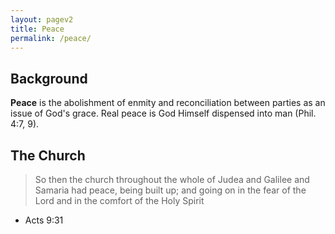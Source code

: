 ```yaml
---
layout: pagev2
title: Peace
permalink: /peace/
---
```


## Background

**Peace** is the abolishment of enmity and reconciliation between parties as an issue of God's grace. Real peace is God Himself dispensed into man (Phil. 4:7, 9).

## The Church

>So then the church throughout the whole of Judea and Galilee and Samaria had peace, being built up; and going on in the fear of the Lord and in the comfort of the Holy Spirit

- Acts 9:31

